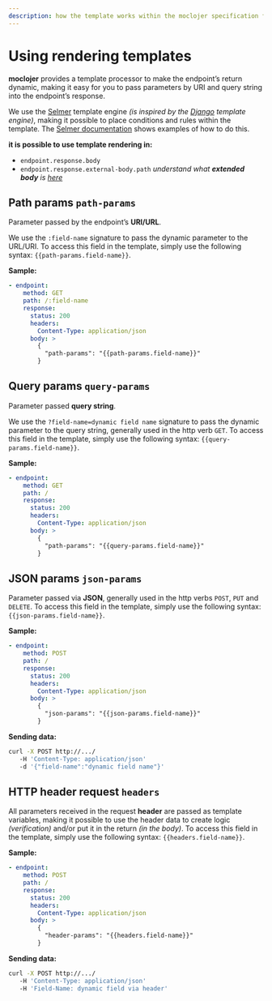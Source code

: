 ```yaml
---
description: how the template works within the moclojer specification file
---
```


# Using rendering templates

**moclojer** provides a template processor to make the endpoint’s return dynamic, making it easy for you to pass parameters by URI and query string into the endpoint’s response.

We use the [Selmer](https://github.com/yogthos/Selmer) template engine _(is inspired by the [Django](https://www.djangoproject.com/) template engine)_, making it possible to place conditions and rules within the template. The [Selmer documentation](https://github.com/yogthos/Selmer#built-in-tags) shows examples of how to do this.

**it is possible to use template rendering in:**

* `endpoint.response.body`
* `endpoint.response.external-body.path` _understand what **extended body** is [here](external-body.md)_

## Path params `path-params`

Parameter passed by the endpoint’s **URI/URL**.

We use the `:field-name` signature to pass the dynamic parameter to the URL/URI.
To access this field in the template, simply use the following syntax: `{{path-params.field-name}}`.

**Sample:**

```yaml
- endpoint:
    method: GET
    path: /:field-name
    response:
      status: 200
      headers:
        Content-Type: application/json
      body: >
        {
          "path-params": "{{path-params.field-name}}"
        }
```

## Query params `query-params`

Parameter passed **query string**.

We use the `?field-name=dynamic field name` signature to pass the dynamic parameter to the query string, generally used in the http verb `GET`.
To access this field in the template, simply use the following syntax: `{{query-params.field-name}}`.

**Sample:**

```yaml
- endpoint:
    method: GET
    path: /
    response:
      status: 200
      headers:
        Content-Type: application/json
      body: >
        {
          "path-params": "{{query-params.field-name}}"
        }
```

## JSON params `json-params`

Parameter passed via **JSON**, generally used in the http verbs `POST`, `PUT` and `DELETE`.
To access this field in the template, simply use the following syntax: `{{json-params.field-name}}`.


**Sample:**

```yaml
- endpoint:
    method: POST
    path: /
    response:
      status: 200
      headers:
        Content-Type: application/json
      body: >
        {
          "json-params": "{{json-params.field-name}}"
        }
```

**Sending data:**

```sh
curl -X POST http://.../
   -H 'Content-Type: application/json'
   -d '{"field-name":"dynamic field name"}'
```

## HTTP header request `headers`

All parameters received in the request **header** are passed as template variables, making it possible to use the header data to create logic *(verification)* and/or put it in the return *(in the body)*.
To access this field in the template, simply use the following syntax: `{{headers.field-name}}`.

**Sample:**

```yaml
- endpoint:
    method: POST
    path: /
    response:
      status: 200
      headers:
        Content-Type: application/json
      body: >
        {
          "header-params": "{{headers.field-name}}"
        }
```

**Sending data:**

```sh
curl -X POST http://.../
   -H 'Content-Type: application/json'
   -H 'Field-Name: dynamic field via header'
```
